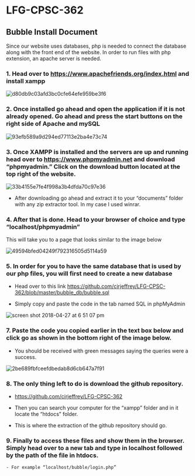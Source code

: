 # LFG-CPSC-362

## Bubble Install Document

Since our website uses databases, php is needed to connect the database along with the front end of the website. In order to run files with php extension, an apache server is needed. 

### 1. Head over to https://www.apachefriends.org/index.html and install xampp

![d80db9c03afd3bc0cfe64efe959be3f6](https://user-images.githubusercontent.com/31262157/39280409-29f662f0-48b4-11e8-8b26-0e1b52fd9f32.png)


### 2. Once installed go ahead and open the application if it is not already opened. Go ahead and press the start buttons on the right side of Apache and mySQL

![93efb589a9d294ed77113e2ba4e73c74](https://user-images.githubusercontent.com/31262157/39280430-40f63c28-48b4-11e8-9c58-34f54eed9546.png)

### 3. Once XAMPP is installed and the servers are up and running head over to https://www.phpmyadmin.net and download “phpmyadmin.” Click on the download button located at the top right of the website.

![33b4155e7fe4f998a3b4dfda70c97e36](https://user-images.githubusercontent.com/31262157/39280441-4e19fc50-48b4-11e8-85fa-ad506b57998f.png)

- After downloading go ahead and extract it to your “documents” folder with any zip extractor tool. In my case I used winrar.


### 4. After that is done. Head to your browser of choice and type “localhost/phpmyadmin” 
This will take you to a page that looks similar to the image below

![49594bfed04249f792316505d5114a59](https://user-images.githubusercontent.com/31262157/39280508-a61419ea-48b4-11e8-86f9-efb450970566.png)

### 5. In order for you to have the same database that is used by our php files, you will first need to create a new database
- Head over to this link https://github.com/cirjeffrey/LFG-CPSC-362/blob/master/bubble_db/bubble.sql

- Simply copy and paste the code in the tab named SQL in phpMyAdmin

![screen shot 2018-04-27 at 6 51 07 pm](https://user-images.githubusercontent.com/31262157/39390646-66172e4c-4a4c-11e8-92a4-e24262965395.png)

### 7. Paste the code you copied earlier in the text box below and click go as shown in the bottom right of the image below.
- You should be received with green messages saying the queries were a success.

![2be689fbfceefdbedab8d6cb647a7f91](https://user-images.githubusercontent.com/31262157/39280621-4145bfc2-48b5-11e8-9a6d-588d95fee8eb.png)



### 8. The only thing left to do is download the github repository.
- https://github.com/cirjeffrey/LFG-CPSC-362

- Then you can search your computer for the “xampp” folder and in it locate the “htdocs” folder.
- This is where the extraction of the github repository should go. 

### 9. Finally to access these files and show them in the browser. Simply head over to a new tab and type in localhost followed by the path of the file in htdocs.
    - For example “localhost/bubble/login.php”

